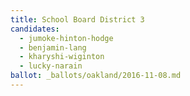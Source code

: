 ```yaml
---
title: School Board District 3
candidates:
  - jumoke-hinton-hodge
  - benjamin-lang
  - kharyshi-wiginton
  - lucky-narain
ballot: _ballots/oakland/2016-11-08.md
---
```

